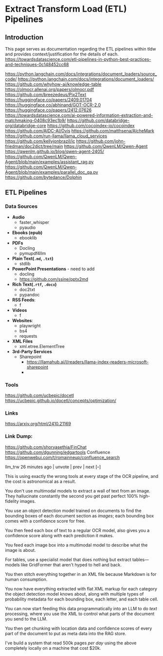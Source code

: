 # Extract Transform Load (ETL) Pipelines


## Introduction
This page serves as documentation regarding the ETL pipelines within tldw and provides context/justification for the details of each.
https://towardsdatascience.com/etl-pipelines-in-python-best-practices-and-techniques-0c148452cc68

https://python.langchain.com/docs/integrations/document_loaders/source_code/
https://python.langchain.com/docs/integrations/document_loaders/
https://github.com/whyhow-ai/knowledge-table
https://olmocr.allenai.org/papers/olmocr.pdf
https://github.com/breezedeus/Pix2Text
https://huggingface.co/papers/2409.01704
https://huggingface.co/abhinand/GOT-OCR-2.0
https://huggingface.co/papers/2412.07626
https://towardsdatascience.com/ai-powered-information-extraction-and-matchmaking-0408c93ec1b9/
https://github.com/databridge-org/databridge-core
https://github.com/cocoindex-io/cocoindex
https://github.com/AIDC-AI/Ovis
https://github.com/matthsena/AlcheMark
  https://github.com/run-llama/llama_cloud_services
https://github.com/kellyjonbrazil/jc
https://github.com/john-friedman/doc2dict/tree/main
https://github.com/QwenLM/Qwen-Agent
  https://qwenlm.github.io/blog/qwen-agent-2405/
  https://github.com/QwenLM/Qwen-Agent/blob/main/examples/assistant_rag.py
  https://github.com/QwenLM/Qwen-Agent/blob/main/examples/parallel_doc_qa.py
https://github.com/bytedance/Dolphin



## ETL Pipelines

### Data Sources
- **Audio**
    - faster_whisper
    - pyaudio
- **Ebooks (epub)**
    - ebooklib
- **PDFs**
    - Docling
    - pymupdf4llm
- **Plain Text(`.md`, `.txt`)**
    - stdlib
- **PowerPoint Presentations** - need to add
    - docling
    - https://github.com/ssine/pptx2md
- **Rich Text(`.rtf`, `.docx`)**
    - doc2txt
    - pypandoc
- **RSS Feeds**: 
    - f
- **Videos**
    - f
- **Websites**: 
    - playwright
    - bs4
    - requests
- **XML Files**
    - xml.etree.ElementTree
- **3rd-Party Services**
    - Sharepoint
        * https://llamahub.ai/l/readers/llama-index-readers-microsoft-sharepoint
        * 

### Tools
https://github.com/ucbepic/docetl
https://ucbepic.github.io/docetl/concepts/optimization/


### Links
https://arxiv.org/html/2410.21169



### Link Dump:
https://github.com/shoryasethia/FinChat
https://github.com/dgunning/edgartools
Confluence
  https://openwebui.com/t/romainneup/confluence_search


 	
llm_trw 26 minutes ago | unvote | prev | next [–]

This is using exactly the wrong tools at every stage of the OCR pipeline, and the cost is astronomical as a result.

You don't use multimodal models to extract a wall of text from an image. They hallucinate constantly the second you get past perfect 100% high-fidelity images.

You use an object detection model trained on documents to find the bounding boxes of each document section as _images_; each bounding box comes with a confidence score for free.

You then feed each box of text to a regular OCR model, also gives you a confidence score along with each prediction it makes.

You feed each image box into a multimodal model to describe what the image is about.

For tables, use a specialist model that does nothing but extract tables—models like GridFormer that aren't hyped to hell and back.

You then stitch everything together in an XML file because Markdown is for human consumption.

You now have everything extracted with flat XML markup for each category the object detection model knows about, along with multiple types of probability metadata for each bounding box, each letter, and each table cell.

You can now start feeding this data programmatically into an LLM to do _text_ processing, where you use the XML to control what parts of the document you send to the LLM.

You then get chunking with location data and confidence scores of every part of the document to put as meta data into the RAG store.

I've build a system that read 500k pages _per day_ using the above completely locally on a machine that cost $20k.